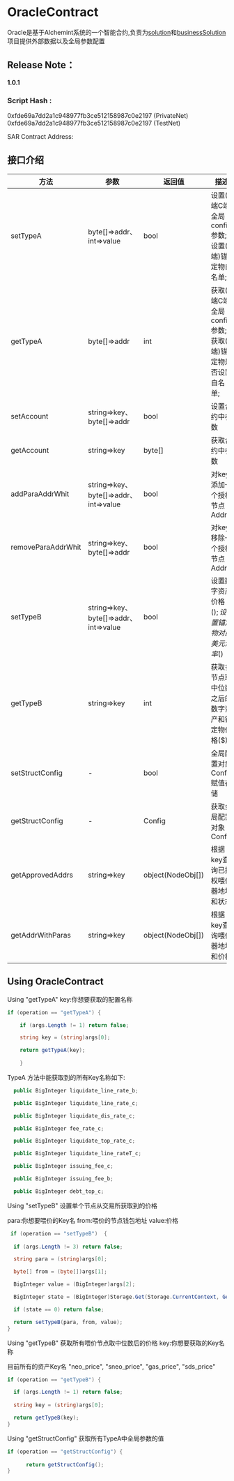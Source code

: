 # OracleContract 

Oracle是基于Alchemint系统的一个智能合约,负责为[solution](https://github.com/Alchemint/solution)和[businessSolution](https://github.com/Alchemint/businessSolution)项目提供外部数据以及全局参数配置

## Release Note：

**1.0.1**

### Script Hash : 

0xfde69a7dd2a1c948977fb3ce512158987c0e2197 (PrivateNet)  
0xfde69a7dd2a1c948977fb3ce512158987c0e2197 (TestNet)  

SAR Contract Address: 

## 接口介绍

 方法  | 参数 | 返回值 | 描述 |
--- | --- | --- | --- 
setTypeA | byte[]=>addr、int=>value | bool | 设置(B端C端)全局config参数;设置(B端)锚定物白名单;
getTypeA | byte[]=>addr | int | 获取(B端C端)全局config参数;获取(B端)锚定物是否设置白名单;
setAccount | string=>key、byte[]=>addr | bool | 设置合约中参数
getAccount | string=>key | byte[] | 获取合约中参数
addParaAddrWhit | string=>key、byte[]=>addr、int=>value | bool | 对key添加一个授权节点Addr
removeParaAddrWhit | string=>key、byte[]=>addr | bool | 对key移除一个授权节点Addr
setTypeB | string=>key、byte[]=>addr、int=>value | bool | 设置数字资产价格($);设置锚定物对应美元汇率($)
getTypeB | string=>key | int | 获取多节点取中位数之后的数字资产和锚定物价格($)
setStructConfig | - | bool | 全局配置对象Config赋值存储
getStructConfig | - | Config | 获取全局配置对象Config
getApprovedAddrs | string=>key | object(NodeObj[]) | 根据key查询已授权喂价器地址和状态
getAddrWithParas | string=>key | object(NodeObj[]) | 根据key查询喂价器地址和价格

## Using OracleContract 

Using "getTypeA" key:你想要获取的配置名称
```C#
if (operation == "getTypeA") {

    if (args.Length != 1) return false;

    string key = (string)args[0];

    return getTypeA(key); 
    
    }
```
TypeA 方法中能获取到的所有Key名称如下:
```C#
  public BigInteger liquidate_line_rate_b;

  public BigInteger liquidate_line_rate_c;

  public BigInteger liquidate_dis_rate_c;

  public BigInteger fee_rate_c;

  public BigInteger liquidate_top_rate_c;

  public BigInteger liquidate_line_rateT_c;

  public BigInteger issuing_fee_c;

  public BigInteger issuing_fee_b;

  public BigInteger debt_top_c;
```
Using "setTypeB" 设置单个节点从交易所获取到的价格

para:你想要喂价的Key名
from:喂价的节点钱包地址
value:价格

```C#
 if (operation == "setTypeB")  {
  
  if (args.Length != 3) return false;

  string para = (string)args[0];

  byte[] from = (byte[])args[1];

  BigInteger value = (BigInteger)args[2];

  BigInteger state = (BigInteger)Storage.Get(Storage.CurrentContext, GetParaAddrKey(para, from)).AsBigInteger();

  if (state == 0) return false;

  return setTypeB(para, from, value);
}
```
Using "getTypeB" 获取所有喂价节点取中位数后的价格 key:你想要获取的Key名称 

目前所有的资产Key名 "neo_price", "sneo_price", "gas_price", "sds_price"
```C#
if (operation == "getTypeB") {

  if (args.Length != 1) return false;
 
  string key = (string)args[0];

  return getTypeB(key);
}
```
Using "getStructConfig" 获取所有TypeA中全局参数的值
```C#
if (operation == "getStructConfig") {
               
      return getStructConfig();
}
```



